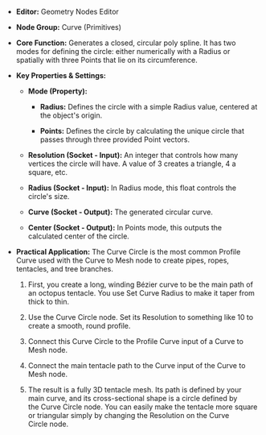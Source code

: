 - **Editor:** Geometry Nodes Editor
    
- **Node Group:** Curve (Primitives)
    
- **Core Function:** Generates a closed, circular poly spline. It has two modes for defining the circle: either numerically with a Radius or spatially with three Points that lie on its circumference.
    
- **Key Properties & Settings:**
    
    - **Mode (Property):**
        
        - **Radius:** Defines the circle with a simple Radius value, centered at the object's origin.
            
        - **Points:** Defines the circle by calculating the unique circle that passes through three provided Point vectors.
            
    - **Resolution (Socket - Input):** An integer that controls how many vertices the circle will have. A value of 3 creates a triangle, 4 a square, etc.
        
    - **Radius (Socket - Input):** In Radius mode, this float controls the circle's size.
        
    - **Curve (Socket - Output):** The generated circular curve.
        
    - **Center (Socket - Output):** In Points mode, this outputs the calculated center of the circle.
        
- **Practical Application:** The Curve Circle is the most common Profile Curve used with the Curve to Mesh node to create pipes, ropes, tentacles, and tree branches.
    
    1. First, you create a long, winding Bézier curve to be the main path of an octopus tentacle. You use Set Curve Radius to make it taper from thick to thin.
        
    2. Use the Curve Circle node. Set its Resolution to something like 10 to create a smooth, round profile.
        
    3. Connect this Curve Circle to the Profile Curve input of a Curve to Mesh node.
        
    4. Connect the main tentacle path to the Curve input of the Curve to Mesh node.
        
    5. The result is a fully 3D tentacle mesh. Its path is defined by your main curve, and its cross-sectional shape is a circle defined by the Curve Circle node. You can easily make the tentacle more square or triangular simply by changing the Resolution on the Curve Circle node.